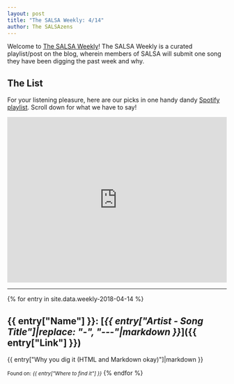 ```yaml
---
layout: post
title: "The SALSA Weekly: 4/14"
author: The SALSAzens
---
```


Welcome to [The SALSA Weekly](/weekly)! The SALSA Weekly is a curated playlist/post on the blog, wherein members of SALSA will submit one song they have been digging the past week and why.

<style>
iframe { margin: 0 auto; display: block; width: 100%; }
</style>

## The List

For your listening pleasure, here are our picks in one handy dandy [Spotify
playlist](https://open.spotify.com/user/drabmakyo/playlist/4kAyP5acmkvdoYjRwQDvnB). Scroll down for what we have to say!

<iframe
src="https://open.spotify.com/embed/user/drabmakyo/playlist/4kAyP5acmkvdoYjRwQDvnB" width="300" height="380" frameborder="0" allowtransparency="true"></iframe>

-----

{% for entry in site.data.weekly-2018-04-14 %}
## {{ entry["Name"] }}: [*{{ entry["Artist - Song Title"]|replace: "-", "---"|markdown }}*]({{ entry["Link"] }})

{{ entry["Why you dig it (HTML and Markdown okay)"]|markdown }}

<small>Found on: <em>{{ entry["Where to find it"] }}</em></small>
{% endfor %}
